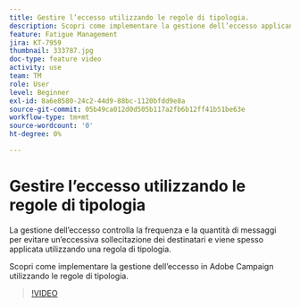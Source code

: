 ```yaml
---
title: Gestire l’eccesso utilizzando le regole di tipologia.
description: Scopri come implementare la gestione dell’eccesso applicando le regole di tipologia.
feature: Fatigue Management
jira: KT-7959
thumbnail: 333787.jpg
doc-type: feature video
activity: use
team: TM
role: User
level: Beginner
exl-id: 8a6e8580-24c2-44d9-88bc-1120bfdd9e8a
source-git-commit: 05b49ca012d0d505b117a2fb6b12ff41b51be63e
workflow-type: tm+mt
source-wordcount: '0'
ht-degree: 0%

---
```


# Gestire l’eccesso utilizzando le regole di tipologia

La gestione dell’eccesso controlla la frequenza e la quantità di messaggi per evitare un’eccessiva sollecitazione dei destinatari e viene spesso applicata utilizzando una regola di tipologia.

Scopri come implementare la gestione dell’eccesso in Adobe Campaign utilizzando le regole di tipologia.

>[!VIDEO](https://video.tv.adobe.com/v/333787?quality=12&learn=on)
